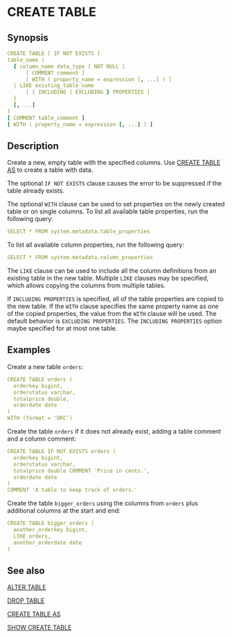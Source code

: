 # CREATE TABLE

## Synopsis

```yaml
CREATE TABLE [ IF NOT EXISTS ]
table_name (
  { column_name data_type [ NOT NULL ]
      [ COMMENT comment ]
      [ WITH ( property_name = expression [, ...] ) ]
  | LIKE existing_table_name
      [ { INCLUDING | EXCLUDING } PROPERTIES ]
  }
  [, ...]
)
[ COMMENT table_comment ]
[ WITH ( property_name = expression [, ...] ) ]
```

## Description

Create a new, empty table with the specified columns. Use [CREATE TABLE AS](/interfaces/workbench/sql_syntaxes/create_table_as/) to create a table with data.

The optional `IF NOT EXISTS` clause causes the error to be suppressed if the table already exists.

The optional `WITH` clause can be used to set properties on the newly created table or on single columns. To list all available table properties, run the following query:

```yaml
SELECT * FROM system.metadata.table_properties
```

To list all available column properties, run the following query:

```yaml
SELECT * FROM system.metadata.column_properties
```

The `LIKE` clause can be used to include all the column definitions from an existing table in the new table. Multiple `LIKE` clauses may be specified, which allows copying the columns from multiple tables.

If `INCLUDING PROPERTIES` is specified, all of the table properties are copied to the new table. If the `WITH` clause specifies the same property name as one of the copied properties, the value from the `WITH` clause will be used. The default behavior is `EXCLUDING PROPERTIES`. The `INCLUDING PROPERTIES` option maybe specified for at most one table.

## Examples

Create a new table `orders`:

```yaml
CREATE TABLE orders (
  orderkey bigint,
  orderstatus varchar,
  totalprice double,
  orderdate date
)
WITH (format = 'ORC')
```

Create the table `orders` if it does not already exist, adding a table comment and a column comment:

```yaml
CREATE TABLE IF NOT EXISTS orders (
  orderkey bigint,
  orderstatus varchar,
  totalprice double COMMENT 'Price in cents.',
  orderdate date
)
COMMENT 'A table to keep track of orders.'
```

Create the table `bigger_orders` using the columns from `orders` plus additional columns at the start and end:

```yaml
CREATE TABLE bigger_orders (
  another_orderkey bigint,
  LIKE orders,
  another_orderdate date
)
```

## See also

[ALTER TABLE](/interfaces/workbench/sql_syntaxes/alter_table/) 

[DROP TABLE](/interfaces/workbench/sql_syntaxes/drop_table/) 

[CREATE TABLE AS](/interfaces/workbench/sql_syntaxes/create_table_as/) 

[SHOW CREATE TABLE](/interfaces/workbench/sql_syntaxes/show_create_table/)